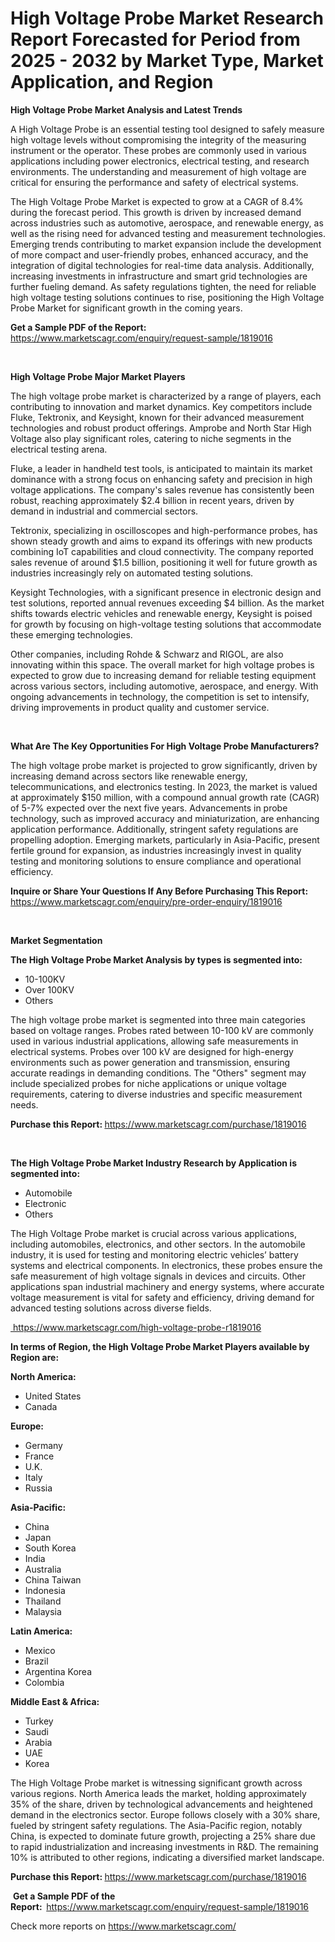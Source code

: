 <p><h1>High Voltage Probe Market Research Report Forecasted for Period from 2025 -  2032 by Market Type, Market Application, and Region</h1></p><p><strong>High Voltage Probe Market Analysis and Latest Trends</strong></p>
<p><p>A High Voltage Probe is an essential testing tool designed to safely measure high voltage levels without compromising the integrity of the measuring instrument or the operator. These probes are commonly used in various applications including power electronics, electrical testing, and research environments. The understanding and measurement of high voltage are critical for ensuring the performance and safety of electrical systems.</p><p>The High Voltage Probe Market is expected to grow at a CAGR of 8.4% during the forecast period. This growth is driven by increased demand across industries such as automotive, aerospace, and renewable energy, as well as the rising need for advanced testing and measurement technologies. Emerging trends contributing to market expansion include the development of more compact and user-friendly probes, enhanced accuracy, and the integration of digital technologies for real-time data analysis. Additionally, increasing investments in infrastructure and smart grid technologies are further fueling demand. As safety regulations tighten, the need for reliable high voltage testing solutions continues to rise, positioning the High Voltage Probe Market for significant growth in the coming years.</p></p>
<p><strong>Get a Sample PDF of the Report:&nbsp;</strong> <a href="https://www.marketscagr.com/enquiry/request-sample/1819016?utm_campaign=1905&utm_medium=2&utm_source=Github&utm_content=ia&utm_term=10022025&utm_id=high-voltage-probe">https://www.marketscagr.com/enquiry/request-sample/1819016</a></p>
<p>&nbsp;</p>
<p><strong>High Voltage Probe Major Market Players</strong></p>
<p><p>The high voltage probe market is characterized by a range of players, each contributing to innovation and market dynamics. Key competitors include Fluke, Tektronix, and Keysight, known for their advanced measurement technologies and robust product offerings. Amprobe and North Star High Voltage also play significant roles, catering to niche segments in the electrical testing arena.</p><p>Fluke, a leader in handheld test tools, is anticipated to maintain its market dominance with a strong focus on enhancing safety and precision in high voltage applications. The company's sales revenue has consistently been robust, reaching approximately $2.4 billion in recent years, driven by demand in industrial and commercial sectors.</p><p>Tektronix, specializing in oscilloscopes and high-performance probes, has shown steady growth and aims to expand its offerings with new products combining IoT capabilities and cloud connectivity. The company reported sales revenue of around $1.5 billion, positioning it well for future growth as industries increasingly rely on automated testing solutions.</p><p>Keysight Technologies, with a significant presence in electronic design and test solutions, reported annual revenues exceeding $4 billion. As the market shifts towards electric vehicles and renewable energy, Keysight is poised for growth by focusing on high-voltage testing solutions that accommodate these emerging technologies.</p><p>Other companies, including Rohde & Schwarz and RIGOL, are also innovating within this space. The overall market for high voltage probes is expected to grow due to increasing demand for reliable testing equipment across various sectors, including automotive, aerospace, and energy. With ongoing advancements in technology, the competition is set to intensify, driving improvements in product quality and customer service.</p></p>
<p>&nbsp;</p>
<p><strong>What Are The Key Opportunities For High Voltage Probe Manufacturers?</strong></p>
<p><p>The high voltage probe market is projected to grow significantly, driven by increasing demand across sectors like renewable energy, telecommunications, and electronics testing. In 2023, the market is valued at approximately $150 million, with a compound annual growth rate (CAGR) of 5-7% expected over the next five years. Advancements in probe technology, such as improved accuracy and miniaturization, are enhancing application performance. Additionally, stringent safety regulations are propelling adoption. Emerging markets, particularly in Asia-Pacific, present fertile ground for expansion, as industries increasingly invest in quality testing and monitoring solutions to ensure compliance and operational efficiency.</p></p>
<p><strong>Inquire or Share Your Questions If Any Before Purchasing This Report:</strong> <a href="https://www.marketscagr.com/enquiry/pre-order-enquiry/1819016?utm_campaign=1905&utm_medium=2&utm_source=Github&utm_content=ia&utm_term=10022025&utm_id=high-voltage-probe">https://www.marketscagr.com/enquiry/pre-order-enquiry/1819016</a></p>
<p>&nbsp;</p>
<p><strong>Market Segmentation</strong></p>
<p><strong>The High Voltage Probe Market Analysis by types is segmented into:</strong></p>
<p><ul><li>10-100KV</li><li>Over 100KV</li><li>Others</li></ul></p>
<p><p>The high voltage probe market is segmented into three main categories based on voltage ranges. Probes rated between 10-100 kV are commonly used in various industrial applications, allowing safe measurements in electrical systems. Probes over 100 kV are designed for high-energy environments such as power generation and transmission, ensuring accurate readings in demanding conditions. The "Others" segment may include specialized probes for niche applications or unique voltage requirements, catering to diverse industries and specific measurement needs.</p></p>
<p><strong>Purchase this Report:&nbsp;</strong><a href="https://www.marketscagr.com/purchase/1819016?utm_campaign=1905&utm_medium=2&utm_source=Github&utm_content=ia&utm_term=10022025&utm_id=high-voltage-probe">https://www.marketscagr.com/purchase/1819016</a></p>
<p>&nbsp;</p>
<p><strong>The High Voltage Probe Market Industry Research by Application is segmented into:</strong></p>
<p><ul><li>Automobile</li><li>Electronic</li><li>Others</li></ul></p>
<p><p>The High Voltage Probe market is crucial across various applications, including automobiles, electronics, and other sectors. In the automobile industry, it is used for testing and monitoring electric vehicles’ battery systems and electrical components. In electronics, these probes ensure the safe measurement of high voltage signals in devices and circuits. Other applications span industrial machinery and energy systems, where accurate voltage measurement is vital for safety and efficiency, driving demand for advanced testing solutions across diverse fields.</p></p>
<p><a href="https://www.marketscagr.com/high-voltage-probe-r1819016?utm_campaign=1905&utm_medium=2&utm_source=Github&utm_content=ia&utm_term=10022025&utm_id=high-voltage-probe">&nbsp;https://www.marketscagr.com/high-voltage-probe-r1819016</a></p>
<p><strong>In terms of Region, the High Voltage Probe Market Players available by Region are:</strong></p>
<p>
    <p> <strong> North America: </strong>
        <ul>
            <li>United States</li>
            <li>Canada</li>
        </ul>
        </p> 
    <p> <strong> Europe: </strong>
        <ul>
            <li>Germany</li>
            <li>France</li>
            <li>U.K.</li>
            <li>Italy</li>
            <li>Russia</li>
        </ul>
        </p> 
    <p> <strong> Asia-Pacific: </strong>
        <ul>
            <li>China</li>
            <li>Japan</li>
            <li>South Korea</li>
            <li>India</li>
            <li>Australia</li>
            <li>China Taiwan</li>
            <li>Indonesia</li>
            <li>Thailand</li>
            <li>Malaysia</li>
        </ul>
        </p> 
    <p> <strong> Latin America: </strong>
        <ul>
            <li>Mexico</li>
            <li>Brazil</li>
            <li>Argentina Korea</li>
            <li>Colombia</li>
        </ul>
        </p> 
    <p> <strong> Middle East & Africa: </strong>
        <ul>
            <li>Turkey</li>
            <li>Saudi</li>
            <li>Arabia</li>
            <li>UAE</li>
            <li>Korea</li>
        </ul>
    </p>
    </p>
<p><p>The High Voltage Probe market is witnessing significant growth across various regions. North America leads the market, holding approximately 35% of the share, driven by technological advancements and heightened demand in the electronics sector. Europe follows closely with a 30% share, fueled by stringent safety regulations. The Asia-Pacific region, notably China, is expected to dominate future growth, projecting a 25% share due to rapid industrialization and increasing investments in R&D. The remaining 10% is attributed to other regions, indicating a diversified market landscape.</p></p>
<p><strong>Purchase this Report: </strong><a href="https://www.marketscagr.com/purchase/1819016?utm_campaign=1905&utm_medium=2&utm_source=Github&utm_content=ia&utm_term=10022025&utm_id=high-voltage-probe">https://www.marketscagr.com/purchase/1819016</a></p>
<p>&nbsp;<strong>Get a Sample PDF of the Report:&nbsp;&nbsp;</strong><a href="https://www.marketscagr.com/enquiry/request-sample/1819016?utm_campaign=1905&utm_medium=2&utm_source=Github&utm_content=ia&utm_term=10022025&utm_id=high-voltage-probe">https://www.marketscagr.com/enquiry/request-sample/1819016</a></p>
<p><strong></strong></p>
<p>Check more reports on <a href="https://www.marketscagr.com/?utm_campaign=1905&utm_medium=2&utm_source=Github&utm_content=ia&utm_term=10022025&utm_id=high-voltage-probe">https://www.marketscagr.com/</a></p>